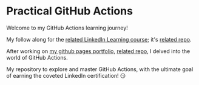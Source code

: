 # Practical GitHub Actions
Welcome to my GitHub Actions learning journey!

My follow along for the [related LinkedIn Learning course][lil-course-url]; it's [related repo][lil-course-repo-url].

After working on [my github pages portfolio][portfolio-gh-page], [related repo][malexanderlvz-gh-pages-repo-url], I delved into the world of GitHub Actions.

My repository to explore and master GitHub Actions, with the ultimate goal of earning the coveted LinkedIn certification! 😏

[lil-course-url]: https://www.linkedin.com/learning/practical-github-actions
[lil-course-repo-url]: https://github.com/LinkedinLearning/github-practical-actions-4412872
[malexanderlvz-gh-pages-repo-url]: https://www.github.com/malexanderlvz/malexanderlvz.github.io
[portfolio-gh-page]: https://malexanderlvz.github.io
